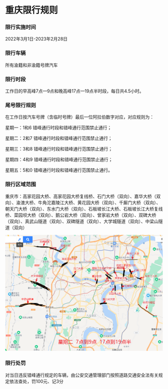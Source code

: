 # 重庆限行规则

### 限行实施时间

2022年3月1日-2023年2月28日

### 限行车辆

所有渝籍和非渝籍号牌汽车

### 限行时段

工作日的早高峰7点—9点和晚高峰17点—19点半时段，每日共4.5小时。

### 尾号限行规则

在工作日按汽车号牌（含临时号牌）最后一位阿拉伯数字对应，对应规则为：

星期一：1和6 错峰通行时段和错峰通行范围禁止通行；

星期二：2和7 错峰通行时段和错峰通行范围禁止通行；

星期三：3和8 错峰通行时段和错峰通行范围禁止通行；

星期四：4和9 错峰通行时段和错峰通行范围禁止通行；

星期五：5和0 错峰通行时段和错峰通行范围禁止通行。

### 限行区域范围

​		重庆市：高家花园大桥、高家花园大桥复线桥、石门大桥（双向）、嘉华大桥（双向）、渝澳大桥、牛角沱嘉陵江大桥、黄花园大桥（双向）、千厮门大桥（双向）、朝天门大桥（双向）、东水门大桥（双向）、石板坡长江大桥、石板坡长江大桥复线桥、菜园坝大桥（双向）、鹅公岩大桥（双向）、曾家岩大桥（双向）、双碑大桥（双向）、真武山隧道（双向）、双碑隧道（双向）、大学城隧道（双向）、中梁山隧道（双向）

![限行区域](重庆限行详情2.png)

### 限行处罚

对当日违反错峰通行规定的车辆，由公安交通管理部门按照道路交通安全法有关规定依法查处，罚100元、记3分
